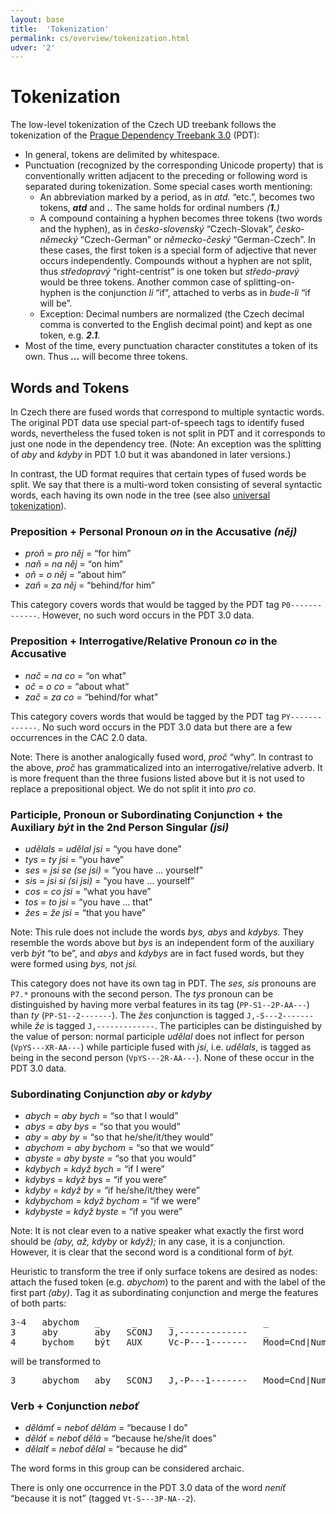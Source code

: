 ```yaml
---
layout: base
title:  'Tokenization'
permalink: cs/overview/tokenization.html
udver: '2'
---
```


# Tokenization

The low-level tokenization of the Czech UD treebank follows the tokenization of the
[Prague Dependency Treebank 3.0](http://ufal.mff.cuni.cz/pdt3.0) (PDT):

* In general, tokens are delimited by whitespace.
* Punctuation (recognized by the corresponding Unicode property) that is conventionally written adjacent to the preceding or following word is separated during tokenization.
  Some special cases worth mentioning:
  * An abbreviation marked by a period, as in *atd.* “etc.”, becomes two tokens, *<b>atd</b>* and *<b>.</b>*. The same holds for ordinal numbers *(<b>1.</b>)*
  * A compound containing a hyphen becomes three tokens (two words and the hyphen), as in *česko-slovenský* “Czech-Slovak”, *česko-německý* “Czech-German” or *německo-český* “German-Czech”.
    In these cases, the first token is a special form of adjective that never occurs independently.
    Compounds without a hyphen are not split, thus _středopravý_ “right-centrist” is one token but _středo-pravý_ would be three tokens.
    Another common case of splitting-on-hyphen is the conjunction _li_ “if”, attached to verbs as in _bude-li_ “if will be”.
  * Exception: Decimal numbers are normalized (the Czech decimal comma is converted to the English decimal point) and kept as one token, e.g. *<b>2.1</b>*.
* Most of the time, every punctuation character constitutes a token of its own. Thus *<b>...</b>* will become three tokens.

## Words and Tokens

In Czech there are fused words that correspond to multiple syntactic words.
The original PDT data use special part-of-speech tags to identify fused words,
nevertheless the fused token is not split in PDT and it corresponds to just one node in the dependency tree.
(Note: An exception was the splitting of *aby* and *kdyby* in PDT 1.0 but it was abandoned in later versions.)

In contrast, the UD format requires that certain types of fused words be split.
We say that there is a multi-word token consisting of several syntactic words, each having its own node in the tree
(see also <a href="../../u/overview/tokenization.html">universal tokenization</a>).

### Preposition + Personal Pronoun *on* in the Accusative *(něj)*

* _proň_ = _pro něj_ = “for him”
* _naň_ = _na něj_ = “on him”
* _oň_ = _o něj_ = “about him”
* _zaň_ = _za něj_ = “behind/for him”

This category covers words that would be tagged by the PDT tag `P0-------------`.
However, no such word occurs in the PDT 3.0 data.

### Preposition + Interrogative/Relative Pronoun *co* in the Accusative

* _nač_ = _na co_ = “on what”
* _oč_ = _o co_ = “about what”
* _zač_ = _za co_ = “behind/for what”

This category covers words that would be tagged by the PDT tag `PY-------------`.
No such word occurs in the PDT 3.0 data but there are a few occurrences in the CAC 2.0 data.

Note: There is another analogically fused word, _proč_ “why”. In contrast to the above, _proč_ has grammaticalized
into an interrogative/relative adverb. It is more frequent than the three fusions listed above but it is not used
to replace a prepositional object. We do not split it into _pro co_.

### Participle, Pronoun or Subordinating Conjunction + the Auxiliary *být* in the 2nd Person Singular *(jsi)*

* _udělals_ = _udělal jsi_ = “you have done”
* _tys_ = _ty jsi_ = “you have”
* _ses_ = _jsi se (se jsi)_ = “you have … yourself”
* _sis_ = _jsi si (si jsi)_ = “you have … yourself”
* _cos_ = _co jsi_ = “what you have”
* _tos_ = _to jsi_ = “you have … that”
* _žes_ = _že jsi_ = “that you have”

Note: This rule does not include the words _bys, abys_ and _kdybys._
They resemble the words above but _bys_ is an independent form of the auxiliary verb _být_ “to be”,
and _abys_ and _kdybys_ are in fact fused words, but they were formed using _bys,_ not _jsi._

This category does not have its own tag in PDT.
The _ses, sis_ pronouns are `P7.*` pronouns with the second person.
The _tys_ pronoun can be distinguished by having more verbal features in its tag (`PP-S1--2P-AA---`) than _ty_ (`PP-S1--2-------`).
The _žes_ conjunction is tagged `J,-S---2-------` while _že_ is tagged `J,-------------`.
The participles can be distinguished by the value of person:
normal participle _udělal_ does not inflect for person (`VpYS---XR-AA---`)
while participle fused with _jsi_, i.e. _udělals_, is tagged as being in the second person (`VpYS---2R-AA---`).
None of these occur in the PDT 3.0 data.

### Subordinating Conjunction *aby* or *kdyby*

* _abych_ = _aby bych_ = “so that I would”
* _abys_ = _aby bys_ = “so that you would”
* _aby_ = _aby by_ = “so that he/she/it/they would”
* _abychom_ = _aby bychom_ = “so that we would”
* _abyste_ = _aby byste_ = “so that you would”
* _kdybych_ = _když bych_ = “if I were”
* _kdybys_ = _když bys_ = “if you were”
* _kdyby_ = _když by_ = “if he/she/it/they were”
* _kdybychom_ = _když bychom_ = “if we were”
* _kdybyste_ = _když byste_ = “if you were”

Note: It is not clear even to a native speaker what exactly the first word should be _(aby, až, kdyby_ or _když);_
in any case, it is a conjunction.
However, it is clear that the second word is a conditional form of _být._

Heuristic to transform the tree if only surface tokens are desired as nodes:
attach the fused token (e.g. _abychom_) to the parent and with the label of the first part _(aby)_.
Tag it as subordinating conjunction and merge the features of both parts:

<pre>3-4   abychom   _      _      _                 _                                            _   _      _   _
3     aby       aby   SCONJ   J,-------------   _                                            7   mark   _   _
4     bychom    být   AUX     Vc-P---1-------   Mood=Cnd|Number=Plur|Person=1|VerbForm=Fin   7   aux    _   _</pre>

will be transformed to

<pre>3     abychom   aby   SCONJ   J,-P---1-------   Mood=Cnd|Number=Plur|Person=3|VerbForm=Fin   6   mark   _   _</pre>

### Verb + Conjunction _neboť_

* _dělámť_ = _neboť dělám_ = “because I do”
* _děláť_ = _neboť dělá_ = “because he/she/it does”
* _dělalť_ = _neboť dělal_ = “because he did”

The word forms in this group can be considered archaic.

There is only one occurrence in the PDT 3.0 data of the word _neníť_ “because it is not” (tagged `Vt-S---3P-NA--2`).
